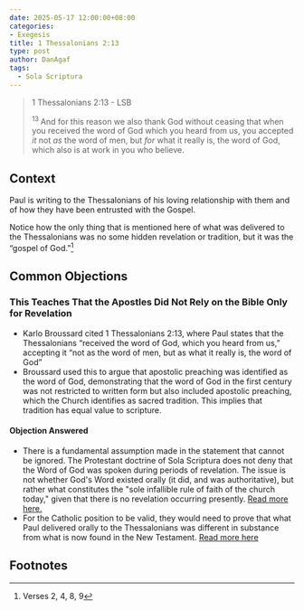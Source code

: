 ```yaml
---
date: 2025-05-17 12:00:00+08:00
categories:
- Exegesis
title: 1 Thessalonians 2:13
type: post
author: DanAgaf
tags:
  - Sola Scriptura
---
```


> 1 Thessalonians 2:13 - LSB
>
> <sup> 13 </sup>And for this reason we also thank God without ceasing that when you received the word of God which you heard from us, you accepted <i>it </i>not <i>as </i>the word of men, but <i>for </i>what it really is, the word of God, which also is at work in you who believe.

## Context

Paul is writing to the Thessalonians of his loving relationship with them and of how they have been entrusted with the Gospel.

Notice how the only thing that is mentioned here of what was delivered to the Thessalonians was no some hidden revelation or tradition, but it was the “gospel of God.”[^1]

## Common Objections

### This Teaches That the Apostles Did Not Rely on the Bible Only for Revelation

- Karlo Broussard cited 1 Thessalonians 2:13, where Paul states that the Thessalonians “received the word of God, which you heard from us,” accepting it “not as the word of men, but as what it really is, the word of God”
- Broussard used this to argue that apostolic preaching was identified as the word of God, demonstrating that the word of God in the first century was not restricted to written form but also included apostolic preaching, which the Church identifies as sacred tradition. This implies that tradition has equal value to scripture.

#### Objection Answered

- There is a fundamental assumption made in the statement that cannot be ignored. The Protestant doctrine of Sola Scriptura does not deny that the Word of God was spoken during periods of revelation. The issue is not whether God's Word existed orally (it did, and was authoritative), but rather what constitutes the "sole infallible rule of faith of the church today," given that there is no revelation occurring presently. [Read more here.](/posts/Sola-Scriptura/#not-a-denial-that-gods-word-has-at-times-been-in-oral-form)
- For the Catholic position to be valid, they would need to prove that what Paul delivered orally to the Thessalonians was different in substance from what is now found in the New Testament. [Read more here](/posts/2-Thessalonians-2.15)

## Footnotes

[^1]: Verses 2, 4, 8, 9